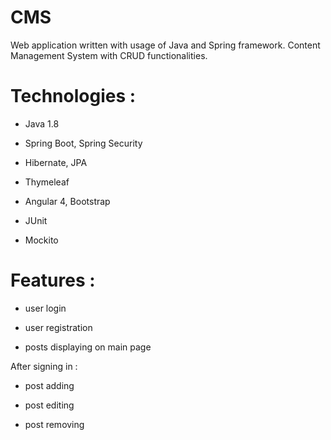 # CMS
Web application written with usage of Java and Spring framework. Content Management System with CRUD functionalities.


# Technologies : 

- Java 1.8

- Spring
 Boot, Spring Security
- Hibernate, JPA


- Thymeleaf
- Angular 4, Bootstrap
- JUnit
- Mockito
# Features : 

- user login

- user registration
- posts displaying on main page

After signing in : 
- post adding

- post editing

- post removing
